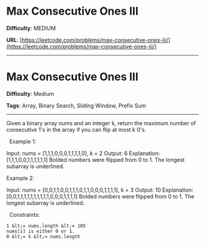 # Max Consecutive Ones III

**Difficulty**: MEDIUM

**URL**: [https://leetcode.com/problems/max-consecutive-ones-iii/](https://leetcode.com/problems/max-consecutive-ones-iii/)

---

# Max Consecutive Ones III

**Difficulty**: Medium

**Tags**: Array, Binary Search, Sliding Window, Prefix Sum

---

Given a binary array nums and an integer k, return the maximum number of consecutive 1&#39;s in the array if you can flip at most k 0&#39;s.

&nbsp;
Example 1:


Input: nums = [1,1,1,0,0,0,1,1,1,1,0], k = 2
Output: 6
Explanation: [1,1,1,0,0,1,1,1,1,1,1]
Bolded numbers were flipped from 0 to 1. The longest subarray is underlined.

Example 2:


Input: nums = [0,0,1,1,0,0,1,1,1,0,1,1,0,0,0,1,1,1,1], k = 3
Output: 10
Explanation: [0,0,1,1,1,1,1,1,1,1,1,1,0,0,0,1,1,1,1]
Bolded numbers were flipped from 0 to 1. The longest subarray is underlined.


&nbsp;
Constraints:


	1 &lt;= nums.length &lt;= 105
	nums[i] is either 0 or 1.
	0 &lt;= k &lt;= nums.length



